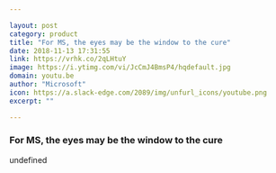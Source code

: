```yaml
---

layout: post
category: product
title: "For MS, the eyes may be the window to the cure"
date: 2018-11-13 17:31:55
link: https://vrhk.co/2qLHtuY
image: https://i.ytimg.com/vi/JcCmJ4BmsP4/hqdefault.jpg
domain: youtu.be
author: "Microsoft"
icon: https://a.slack-edge.com/2089/img/unfurl_icons/youtube.png
excerpt: ""

---
```


### For MS, the eyes may be the window to the cure

undefined